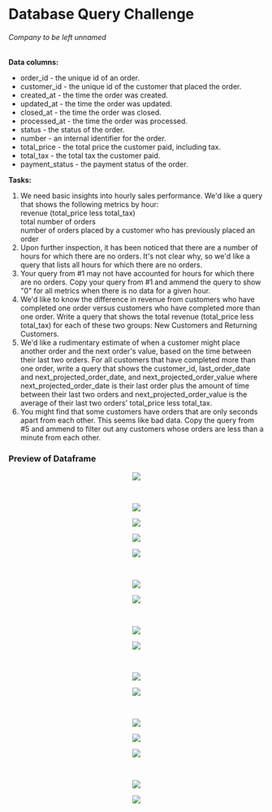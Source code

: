 <h1>Database Query Challenge</h1>
<h6>Company to be left unnamed</h6>

<b>Data columns:</b>
<ul>
  <li>order_id - the unique id of an order.</li>
<li>customer_id - the unique id of the customer that placed the order.</li>
<li>created_at - the time the order was created.</li>
<li>updated_at - the time the order was updated.</li>
<li>closed_at - the time the order was closed.</li>
<li>processed_at - the time the order was processed.</li>
<li>status - the status of the order.</li>
<li>number - an internal identifier for the order.</li>
<li>total_price - the total price the customer paid, including tax.</li>
<li>total_tax - the total tax the customer paid.</li>
<li>payment_status - the payment status of the order.</li>
  </ul>
  
<b>Tasks:</b>
<ol>
<li>We need basic insights into hourly sales performance. We'd like a query that shows the following metrics by hour:<br>
revenue (total_price less total_tax)<br>
total number of orders<br>
number of orders placed by a customer who has previously placed an order</li>
<li>Upon further inspection, it has been noticed that there are a number of hours for which there are no orders. It's not clear why, so we'd like a query that lists all hours for which there are no orders.</li>
<li>Your query from #1 may not have accounted for hours for which there are no orders. Copy your query from #1 and ammend the query to show "0" for all metrics when there is no data for a given hour.</li>
<li>We'd like to know the difference in revenue from customers who have completed one order versus customers who have completed more than one order. Write a query that shows the total revenue (total_price less total_tax) for each of these two groups: New Customers and Returning Customers.</li>
<li>We'd like a rudimentary estimate of when a customer might place another order and the next order's value, based on the time between their last two orders. For all customers that have completed more than one order, write a query that shows the customer_id, last_order_date and next_projected_order_date, and next_projected_order_value where next_projected_order_date is their last order plus the amount of time between their last two orders and next_projected_order_value is the average of their last two orders' total_price less total_tax.</li>
<li>You might find that some customers have orders that are only seconds apart from each other. This seems like bad data. Copy the query from #5 and ammend to filter out any customers whose orders are less than a minute from each other.</li>
  </ol>
  
<h3>Preview of Dataframe</h3>
<p align="center">
  <img src='Code_Images/preview_of_df.png'><br>
</p> 
<br>

<p align="center">
  <img src='Code_Images/1.1.png'><br>
</p> 

<p align="center">
  <img src='Code_Images/1.2.png'><br>
</p> 

<p align="center">
  <img src='Code_Images/1.3.png'><br>
</p> 

<p align="center">
  <img src='Results/query_1_results.png'><br>
</p> 
<br>

<p align="center">
  <img src='Code_Images/2.1.png'><br>
</p> 

<p align="center">
  <img src='Results/query_2_results.png'><br>
</p> 
<br>

<p align="center">
  <img src='Code_Images/3.1.png'><br>
</p> 

<p align="center">
  <img src='Results/query_3_results.png'><br>
</p> 
<br>

<p align="center">
  <img src='Code_Images/4.1.png'><br>
</p> 

<p align="center">
  <img src='Results/query_4_results.png'><br>
</p> 
<br>

<p align="center">
  <img src='Code_Images/5.1.png'><br>
</p> 

<p align="center">
  <img src='Code_Images/5.2.png'><br>
</p> 

<p align="center">
  <img src='Results/query_5_results.png'><br>
</p> 
<br>

<p align="center">
  <img src='Code_Images/6.1.png'><br>
</p> 

<p align="center">
  <img src='Results/query_6_results.png'><br>
</p> 
<br>
<br>

